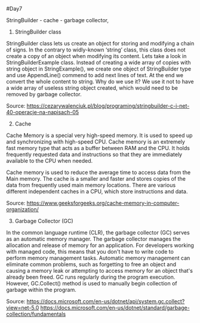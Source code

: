 #Day7




StringBuilder - cache - garbage collector,

1.	StringBuilder class

StringBuilder class lets us create an object for storing and modifying a chain of signs. In the contrary to widly-known ‘string’ class, this class does not create a copy of an object when modifying its content.
Lets take a look in StringBuilderExample class. Instead of creating a wide array of copies with string object in StringExample(), we create one object of StringBuilder type and use AppendLine() commend to add next lines of text. At the end we convert the whole content to string.
Why do we use it?
We use it not to have a wide array of useless string object created, which would need to be removed by garbage collector.

Source:
https://cezarywalenciuk.pl/blog/programing/stringbuilder-c-i-net-40-operacje-na-napisach-05

2.	Cache

Cache Memory is a special very high-speed memory. It is used to speed up and synchronizing with high-speed CPU. Cache memory is an extremely fast memory type that acts as a buffer between RAM and the CPU. It holds frequently requested data and instructions so that they are immediately available to the CPU when needed.

Cache memory is used to reduce the average time to access data from the Main memory. The cache is a smaller and faster and stores copies of the data from frequently used main memory locations. There are various different independent caches in a CPU, which store instructions and data.

Source:
https://www.geeksforgeeks.org/cache-memory-in-computer-organization/

3.	Garbage Collector (GC)

In the common language runtime (CLR), the garbage collector (GC) serves as an automatic memory manager. The garbage collector manages the allocation and release of memory for an application. For developers working with managed code, this means that you don't have to write code to perform memory management tasks. Automatic memory management can eliminate common problems, such as forgetting to free an object and causing a memory leak or attempting to access memory for an object that's already been freed. GC runs regularly during the program execution.
However, GC.Collect() method is used to manually begin collection of garbage within the program.

Source:
https://docs.microsoft.com/en-us/dotnet/api/system.gc.collect?view=net-5.0
https://docs.microsoft.com/en-us/dotnet/standard/garbage-collection/fundamentals
